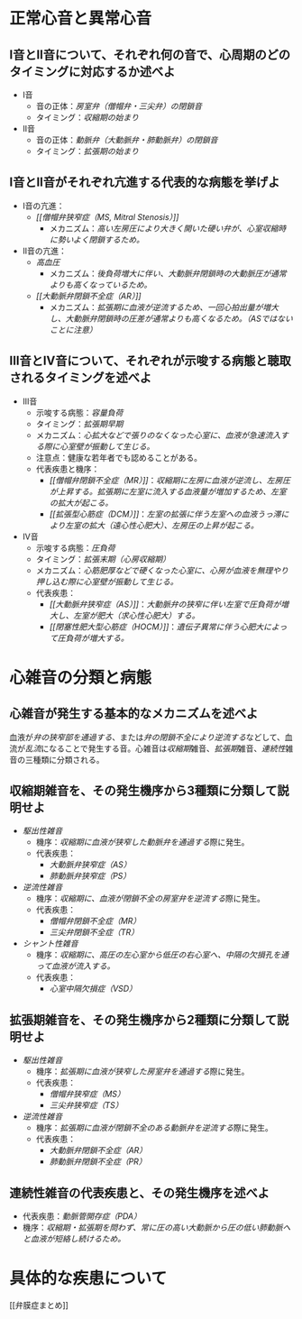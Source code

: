 # 正常心音と異常心音
## I音とII音について、それぞれ何の音で、心周期のどのタイミングに対応するか述べよ
- I音
	- 音の正体：*房室弁（僧帽弁・三尖弁）の閉鎖音*
	- タイミング：*収縮期の始まり*
- II音
	- 音の正体：*動脈弁（大動脈弁・肺動脈弁）の閉鎖音*
	- タイミング：*拡張期の始まり*

## I音とII音がそれぞれ亢進する代表的な病態を挙げよ
- I音の亢進：
	- *[[僧帽弁狭窄症（MS, Mitral Stenosis）]]*
		- メカニズム：*高い左房圧により大きく開いた硬い弁が、心室収縮時に勢いよく閉鎖するため。*
- II音の亢進：
	- *高血圧*
		- メカニズム：*後負荷増大に伴い、大動脈弁閉鎖時の大動脈圧が通常よりも高くなっているため。*
	- *[[大動脈弁閉鎖不全症（AR）]]*
		- メカニズム：*拡張期に血液が逆流するため、一回心拍出量が増大し、大動脈弁閉鎖時の圧差が通常よりも高くなるため。（ASではないことに注意）*

## III音とIV音について、それぞれが示唆する病態と聴取されるタイミングを述べよ
- III音
	- 示唆する病態：*容量負荷*
	- タイミング：*拡張期早期*
	- メカニズム：*心拡大などで張りのなくなった心室に、血液が急速流入する際に心室壁が振動して生じる。*
	- 注意点：健康な若年者でも認めることがある。
	- 代表疾患と機序：
		- *[[僧帽弁閉鎖不全症（MR）]]*：*収縮期に左房に血液が逆流し、左房圧が上昇する。拡張期に左室に流入する血液量が増加するため、左室の拡大が起こる。*
		- *[[拡張型心筋症（DCM）]]*：*左室の拡張に伴う左室への血液うっ滞により左室の拡大（遠心性心肥大）、左房圧の上昇が起こる。*
- IV音
	- 示唆する病態：*圧負荷*
	- タイミング：*拡張末期（心房収縮期）*
	- メカニズム：*心筋肥厚などで硬くなった心室に、心房が血液を無理やり押し込む際に心室壁が振動して生じる。*
	- 代表疾患：
		- *[[大動脈弁狭窄症（AS）]]*：*大動脈弁の狭窄に伴い左室で圧負荷が増大し、左室が肥大（求心性心肥大）する。*
		- *[[閉塞性肥大型心筋症（HOCM）]]*：*遺伝子異常に伴う心肥大によって圧負荷が増大する。*

# 心雑音の分類と病態
## 心雑音が発生する基本的なメカニズムを述べよ
血液が*弁の狭窄部を通過する*、または*弁の閉鎖不全により逆流する*などして、血流が*乱流*になることで発生する音。心雑音は*収縮期*雑音、*拡張期*雑音、*連続性*雑音の三種類に分類される。

## 収縮期雑音を、その発生機序から3種類に分類して説明せよ
- *駆出性雑音*
	- 機序：*収縮期に血液が狭窄した動脈弁を通過する*際に発生。
	- 代表疾患：
		- *大動脈弁狭窄症（AS）*
		- *肺動脈弁狭窄症（PS）*
- *逆流性雑音*
	- 機序：*収縮期に、血液が閉鎖不全の房室弁を逆流する*際に発生。
	- 代表疾患：
		- *僧帽弁閉鎖不全症（MR）*
		- *三尖弁閉鎖不全症（TR）*
- *シャント性雑音*
	- 機序：*収縮期に、高圧の左心室から低圧の右心室へ、中隔の欠損孔を通って血液が流入する。*
	- 代表疾患：
		- *心室中隔欠損症（VSD）*

## 拡張期雑音を、その発生機序から2種類に分類して説明せよ
- *駆出性雑音*
	- 機序：*拡張期に血液が狭窄した房室弁を通過する*際に発生。
	- 代表疾患：
		- *僧帽弁狭窄症（MS）*
		- *三尖弁狭窄症（TS）*
- *逆流性雑音*
	- 機序：*拡張期に血液が閉鎖不全のある動脈弁を逆流する*際に発生。
	- 代表疾患：
		- *大動脈弁閉鎖不全症（AR）*
		- *肺動脈弁閉鎖不全症（PR）*

## 連続性雑音の代表疾患と、その発生機序を述べよ
- 代表疾患：*動脈管開存症（PDA）*
- 機序：*収縮期・拡張期を問わず、常に圧の高い大動脈から圧の低い肺動脈へと血液が短絡し続けるため。*

# 具体的な疾患について
[[弁膜症まとめ]]
